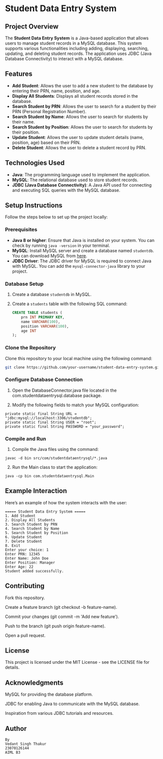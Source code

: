 # Student Data Entry System

## Project Overview

The **Student Data Entry System** is a Java-based application that allows users to manage student records in a MySQL database. This system supports various functionalities including adding, displaying, searching, updating, and deleting student records. The application uses JDBC (Java Database Connectivity) to interact with a MySQL database.

## Features

- **Add Student**: Allows the user to add a new student to the database by entering their PRN, name, position, and age.
- **Display All Students**: Displays all student records stored in the database.
- **Search Student by PRN**: Allows the user to search for a student by their PRN (Personal Registration Number).
- **Search Student by Name**: Allows the user to search for students by their name.
- **Search Student by Position**: Allows the user to search for students by their position.
- **Update Student**: Allows the user to update student details (name, position, age) based on their PRN.
- **Delete Student**: Allows the user to delete a student record by PRN.

## Technologies Used

- **Java**: The programming language used to implement the application.
- **MySQL**: The relational database used to store student records.
- **JDBC (Java Database Connectivity)**: A Java API used for connecting and executing SQL queries with the MySQL database.

## Setup Instructions

Follow the steps below to set up the project locally:

### Prerequisites

- **Java 8 or higher**: Ensure that Java is installed on your system. You can check by running `java -version` in your terminal.
- **MySQL**: Install MySQL server and create a database named `studentdb`. You can download MySQL from [here](https://dev.mysql.com/downloads/).
- **JDBC Driver**: The JDBC driver for MySQL is required to connect Java with MySQL. You can add the `mysql-connector-java` library to your project.

### Database Setup

1. Create a database `studentdb` in MySQL.
2. Create a `students` table with the following SQL command:

    ```sql
    CREATE TABLE students (
        prn INT PRIMARY KEY,
        name VARCHAR(100),
        position VARCHAR(100),
        age INT
    );
    ```

### Clone the Repository

Clone this repository to your local machine using the following command:

```bash
git clone https://github.com/your-username/student-data-entry-system.git
```

### Configure Database Connection

1. Open the DatabaseConnector.java file located in the com.studentdataentrysql.database package.

2. Modify the following fields to match your MySQL configuration:

```
private static final String URL = "jdbc:mysql://localhost:3306/studentdb";
private static final String USER = "root";
private static final String PASSWORD = "your_password";
```

### Compile and Run
1. Compile the Java files using the command:

```
javac -d bin src/com/studentdataentrysql/*.java
```
2. Run the Main class to start the application:

```
java -cp bin com.studentdataentrysql.Main
```

## Example Interaction
Here’s an example of how the system interacts with the user:
```
===== Student Data Entry System =====
1. Add Student
2. Display All Students
3. Search Student by PRN
4. Search Student by Name
5. Search Student by Position
6. Update Student
7. Delete Student
8. Exit
Enter your choice: 1
Enter PRN: 12345
Enter Name: John Doe
Enter Position: Manager
Enter Age: 22
Student added successfully.
```


## Contributing
Fork this repository.

Create a feature branch (git checkout -b feature-name).

Commit your changes (git commit -m 'Add new feature').

Push to the branch (git push origin feature-name).

Open a pull request.



## License
This project is licensed under the MIT License - see the LICENSE file for details.


## Acknowledgments
MySQL for providing the database platform.

JDBC for enabling Java to communicate with the MySQL database.

Inspiration from various JDBC tutorials and resources.



## Author 
```
By
Vedant Singh Thakur
23070126144
AIML B3
```

